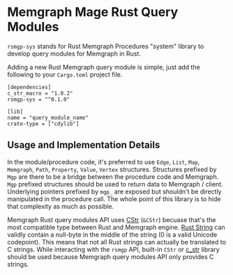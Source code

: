 # Memgraph Mage Rust Query Modules

`rsmgp-sys` stands for Rust Memgraph Procedures "system" library to develop
query modules for Memgraph in Rust.

Adding a new Rust Memgraph query module is simple, just add the following to
your `Cargo.toml` project file.

```
[dependencies]
c_str_macro = "1.0.2"
rsmgp-sys = "^0.1.0"

[lib]
name = "query_module_name"
crate-type = ["cdylib"]
```

## Usage and Implementation Details

In the module/procedure code, it's preferred to use `Edge`, `List`, `Map`,
`Memgraph`, `Path`, `Property`, `Value`, `Vertex` structures. Structures
prefixed by `Mgp` are there to be a bridge between the procedure code and
Memgraph.  `Mgp` prefixed structures should be used to return data to Memgraph
/ client.  Underlying pointers prefixed by `mgp_` are exposed but shouldn't be
directly manipulated in the procedure call. The whole point of this library is
to hide that complexity as much as possible.

Memgraph Rust query modules API uses
[CStr](https://doc.rust-lang.org/std/ffi/struct.CStr.html) (`&CStr`) becuase
that's the most compatible type between Rust and Memgraph engine. [Rust
String](https://doc.rust-lang.org/std/string/struct.String.html) can validly
contain a null-byte in the middle of the string (0 is a valid Unicode
codepoint). This means that not all Rust strings can actually be translated to
C strings. While interacting with the `rsmgp` API, built-in `CStr` or
[c_str](https://docs.rs/c_str) library should be used because Memgraph query
modules API only provides C strings.
